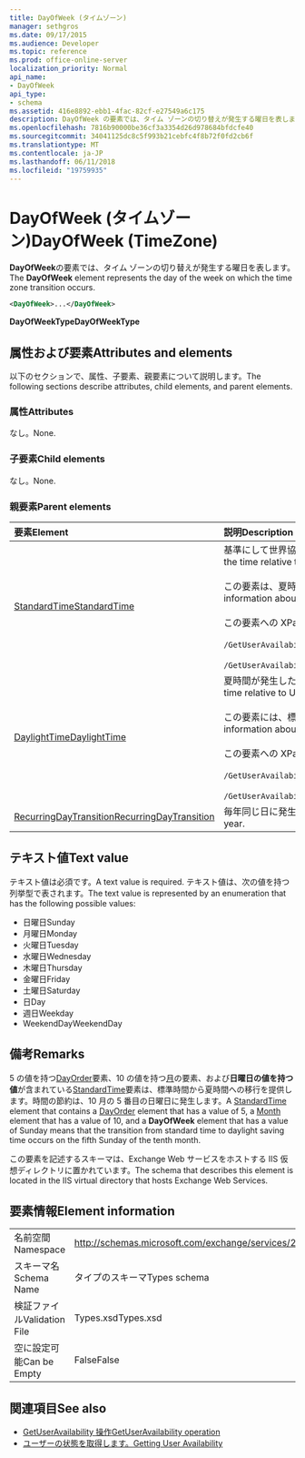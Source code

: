 ```yaml
---
title: DayOfWeek (タイムゾーン)
manager: sethgros
ms.date: 09/17/2015
ms.audience: Developer
ms.topic: reference
ms.prod: office-online-server
localization_priority: Normal
api_name:
- DayOfWeek
api_type:
- schema
ms.assetid: 416e8892-ebb1-4fac-82cf-e27549a6c175
description: DayOfWeek の要素では、タイム ゾーンの切り替えが発生する曜日を表します。
ms.openlocfilehash: 7816b90000be36cf3a3354d26d978684bfdcfe40
ms.sourcegitcommit: 34041125dc8c5f993b21cebfc4f8b72f0fd2cb6f
ms.translationtype: MT
ms.contentlocale: ja-JP
ms.lasthandoff: 06/11/2018
ms.locfileid: "19759935"
---
```

# <a name="dayofweek-timezone"></a><span data-ttu-id="ec556-103">DayOfWeek (タイムゾーン)</span><span class="sxs-lookup"><span data-stu-id="ec556-103">DayOfWeek (TimeZone)</span></span>

<span data-ttu-id="ec556-104">**DayOfWeek**の要素では、タイム ゾーンの切り替えが発生する曜日を表します。</span><span class="sxs-lookup"><span data-stu-id="ec556-104">The **DayOfWeek** element represents the day of the week on which the time zone transition occurs.</span></span> 
  
```xml
<DayOfWeek>...</DayOfWeek>
```

<span data-ttu-id="ec556-105">**DayOfWeekType**</span><span class="sxs-lookup"><span data-stu-id="ec556-105">**DayOfWeekType**</span></span>

## <a name="attributes-and-elements"></a><span data-ttu-id="ec556-106">属性および要素</span><span class="sxs-lookup"><span data-stu-id="ec556-106">Attributes and elements</span></span>

<span data-ttu-id="ec556-107">以下のセクションで、属性、子要素、親要素について説明します。</span><span class="sxs-lookup"><span data-stu-id="ec556-107">The following sections describe attributes, child elements, and parent elements.</span></span>
  
### <a name="attributes"></a><span data-ttu-id="ec556-108">属性</span><span class="sxs-lookup"><span data-stu-id="ec556-108">Attributes</span></span>

<span data-ttu-id="ec556-109">なし。</span><span class="sxs-lookup"><span data-stu-id="ec556-109">None.</span></span>
  
### <a name="child-elements"></a><span data-ttu-id="ec556-110">子要素</span><span class="sxs-lookup"><span data-stu-id="ec556-110">Child elements</span></span>

<span data-ttu-id="ec556-111">なし。</span><span class="sxs-lookup"><span data-stu-id="ec556-111">None.</span></span>
  
### <a name="parent-elements"></a><span data-ttu-id="ec556-112">親要素</span><span class="sxs-lookup"><span data-stu-id="ec556-112">Parent elements</span></span>

|<span data-ttu-id="ec556-113">**要素**</span><span class="sxs-lookup"><span data-stu-id="ec556-113">**Element**</span></span>|<span data-ttu-id="ec556-114">**説明**</span><span class="sxs-lookup"><span data-stu-id="ec556-114">**Description**</span></span>|
|:-----|:-----|
|[<span data-ttu-id="ec556-115">StandardTime</span><span class="sxs-lookup"><span data-stu-id="ec556-115">StandardTime</span></span>](standardtime.md) <br/> | <span data-ttu-id="ec556-116">基準にして世界協定時刻 (UTC)[バイアス (UTC)](bias-utc.md)の要素で表される時間からのオフセットを表します。</span><span class="sxs-lookup"><span data-stu-id="ec556-116">Represents an offset from the time relative to Coordinated Universal Time (UTC) represented by the [Bias (UTC)](bias-utc.md) element.</span></span><br/><br/><span data-ttu-id="ec556-117">この要素は、夏時間が発生した地域で夏時間から切り替えに関する情報を標準時も含みます。</span><span class="sxs-lookup"><span data-stu-id="ec556-117">This element also contains information about the transition to standard time from daylight saving time in regions where daylight saving time is observed.</span></span><br/><br/><span data-ttu-id="ec556-118">この要素への XPath 式は、次のように。</span><span class="sxs-lookup"><span data-stu-id="ec556-118">The following are the XPath expressions to this element:</span></span><br/><br/>`/GetUserAvailabilityResponse/FreeBusyResponseArray/FreeBusyResponse/FreeBusyView/WorkingHours/TimeZone/StandardTime`<br/><br/>`/GetUserAvailabilityRequest/TimeZone/StandardTime` <br/> |
|[<span data-ttu-id="ec556-119">DaylightTime</span><span class="sxs-lookup"><span data-stu-id="ec556-119">DaylightTime</span></span>](daylighttime.md) <br/> | <span data-ttu-id="ec556-120">夏時間が発生した地域の[バイアス (UTC)](bias-utc.md)の要素で表される UTC 時間からのオフセットを表します。</span><span class="sxs-lookup"><span data-stu-id="ec556-120">Represents an offset from the time relative to UTC represented by the [Bias (UTC)](bias-utc.md) element in regions where daylight saving time is observed.</span></span><br/><br/><span data-ttu-id="ec556-121">この要素には、標準時間から夏時間への切り替えが発生した場合についての情報も含まれています。</span><span class="sxs-lookup"><span data-stu-id="ec556-121">This element also contains information about when the transition to daylight saving time from standard time occurs.</span></span><br/><br/><span data-ttu-id="ec556-122">この要素への XPath 式は、次のように。</span><span class="sxs-lookup"><span data-stu-id="ec556-122">The following are the XPath expressions to this element:</span></span><br/><br/>`/GetUserAvailabilityResponse/FreeBusyResponseArray/FreeBusyResponse/FreeBusyView/WorkingHours/TimeZone/DaylightTime`<br/><br/>`/GetUserAvailabilityRequest/TimeZone/DaylightTime` <br/> |
|[<span data-ttu-id="ec556-123">RecurringDayTransition</span><span class="sxs-lookup"><span data-stu-id="ec556-123">RecurringDayTransition</span></span>](recurringdaytransition.md) <br/> |<span data-ttu-id="ec556-124">毎年同じ日に発生するタイム ゾーンの移行を表します。</span><span class="sxs-lookup"><span data-stu-id="ec556-124">Represents a time zone transition that occurs on the same day each year.</span></span>  <br/> |
   
## <a name="text-value"></a><span data-ttu-id="ec556-125">テキスト値</span><span class="sxs-lookup"><span data-stu-id="ec556-125">Text value</span></span>

<span data-ttu-id="ec556-126">テキスト値は必須です。</span><span class="sxs-lookup"><span data-stu-id="ec556-126">A text value is required.</span></span> <span data-ttu-id="ec556-127">テキスト値は、次の値を持つ列挙型で表されます。</span><span class="sxs-lookup"><span data-stu-id="ec556-127">The text value is represented by an enumeration that has the following possible values:</span></span>
  
- <span data-ttu-id="ec556-128">日曜日</span><span class="sxs-lookup"><span data-stu-id="ec556-128">Sunday</span></span>    
- <span data-ttu-id="ec556-129">月曜日</span><span class="sxs-lookup"><span data-stu-id="ec556-129">Monday</span></span>    
- <span data-ttu-id="ec556-130">火曜日</span><span class="sxs-lookup"><span data-stu-id="ec556-130">Tuesday</span></span>    
- <span data-ttu-id="ec556-131">水曜日</span><span class="sxs-lookup"><span data-stu-id="ec556-131">Wednesday</span></span>    
- <span data-ttu-id="ec556-132">木曜日</span><span class="sxs-lookup"><span data-stu-id="ec556-132">Thursday</span></span>    
- <span data-ttu-id="ec556-133">金曜日</span><span class="sxs-lookup"><span data-stu-id="ec556-133">Friday</span></span>    
- <span data-ttu-id="ec556-134">土曜日</span><span class="sxs-lookup"><span data-stu-id="ec556-134">Saturday</span></span>    
- <span data-ttu-id="ec556-135">日</span><span class="sxs-lookup"><span data-stu-id="ec556-135">Day</span></span>    
- <span data-ttu-id="ec556-136">週日</span><span class="sxs-lookup"><span data-stu-id="ec556-136">Weekday</span></span>   
- <span data-ttu-id="ec556-137">WeekendDay</span><span class="sxs-lookup"><span data-stu-id="ec556-137">WeekendDay</span></span>
    
## <a name="remarks"></a><span data-ttu-id="ec556-138">備考</span><span class="sxs-lookup"><span data-stu-id="ec556-138">Remarks</span></span>

<span data-ttu-id="ec556-139">5 の値を持つ[DayOrder](dayorder.md)要素、10 の値を持つ[月](month.md)の要素、および**日曜日の値を持つ値**が含まれている[StandardTime](standardtime.md)要素は、標準時間から夏時間への移行を提供します。時間の節約は、10 月の 5 番目の日曜日に発生します。</span><span class="sxs-lookup"><span data-stu-id="ec556-139">A [StandardTime](standardtime.md) element that contains a [DayOrder](dayorder.md) element that has a value of 5, a [Month](month.md) element that has a value of 10, and a **DayOfWeek** element that has a value of Sunday means that the transition from standard time to daylight saving time occurs on the fifth Sunday of the tenth month.</span></span> 
  
<span data-ttu-id="ec556-140">この要素を記述するスキーマは、Exchange Web サービスをホストする IIS 仮想ディレクトリに置かれています。</span><span class="sxs-lookup"><span data-stu-id="ec556-140">The schema that describes this element is located in the IIS virtual directory that hosts Exchange Web Services.</span></span>
  
## <a name="element-information"></a><span data-ttu-id="ec556-141">要素情報</span><span class="sxs-lookup"><span data-stu-id="ec556-141">Element information</span></span>

|||
|:-----|:-----|
|<span data-ttu-id="ec556-142">名前空間</span><span class="sxs-lookup"><span data-stu-id="ec556-142">Namespace</span></span>  <br/> |http://schemas.microsoft.com/exchange/services/2006/types  <br/> |
|<span data-ttu-id="ec556-143">スキーマ名</span><span class="sxs-lookup"><span data-stu-id="ec556-143">Schema Name</span></span>  <br/> |<span data-ttu-id="ec556-144">タイプのスキーマ</span><span class="sxs-lookup"><span data-stu-id="ec556-144">Types schema</span></span>  <br/> |
|<span data-ttu-id="ec556-145">検証ファイル</span><span class="sxs-lookup"><span data-stu-id="ec556-145">Validation File</span></span>  <br/> |<span data-ttu-id="ec556-146">Types.xsd</span><span class="sxs-lookup"><span data-stu-id="ec556-146">Types.xsd</span></span>  <br/> |
|<span data-ttu-id="ec556-147">空に設定可能</span><span class="sxs-lookup"><span data-stu-id="ec556-147">Can be Empty</span></span>  <br/> |<span data-ttu-id="ec556-148">False</span><span class="sxs-lookup"><span data-stu-id="ec556-148">False</span></span>  <br/> |
   
## <a name="see-also"></a><span data-ttu-id="ec556-149">関連項目</span><span class="sxs-lookup"><span data-stu-id="ec556-149">See also</span></span>

- [<span data-ttu-id="ec556-150">GetUserAvailability 操作</span><span class="sxs-lookup"><span data-stu-id="ec556-150">GetUserAvailability operation</span></span>](getuseravailability-operation.md)
- [<span data-ttu-id="ec556-151">ユーザーの状態を取得します。</span><span class="sxs-lookup"><span data-stu-id="ec556-151">Getting User Availability</span></span>](http://msdn.microsoft.com/library/d4133fcb-9b0f-4e6b-aadf-a389da83516a%28Office.15%29.aspx)

